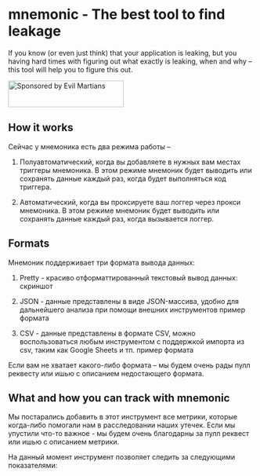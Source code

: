 # mnemonic - The best tool to find leakage

If you know (or even just think) that your application is leaking, but you having hard times with figuring out
what exactly is leaking, when and why – this tool will help you to figure this out.

<a href="https://evilmartians.com/?utm_source=gon">
<img src="https://evilmartians.com/badges/sponsored-by-evil-martians.svg" alt="Sponsored by Evil Martians" width="236" height="54">
</a>

## How it works

Сейчас у мнемоника есть два режима работы –

1. Полуавтоматический, когда вы добавляете в нужных вам местах триггеры мнемоника.
   В этом режиме мнемоник будет выводить или сохранять данные каждый раз, когда
   будет выполняться код триггера.

2. Автоматический, когда вы проксируете ваш логгер через прокси мнемоника.
   В этом режиме мнемоник будет выводить или сохранять данные каждый раз,
   когда вызывается логгер.

## Formats

Мнемоник поддерживает три формата вывода данных:

1. Pretty - красиво отформаттированный текстовый вывод данных:
скриншот

2. JSON - данные представлены в виде JSON-массива, удобно для дальнейшего анализа при
   помощи внешних инструментов
пример формата

3. CSV - данные представлены в формате CSV, можно воспользоваться любым инструментом
   с поддержкой импорта из csv, таким как Google Sheets и тп.
пример формата

Если вам не хватает какого-либо формата – мы будем очень рады пулл реквесту или
ишью с описанием недостающего формата.

## What and how you can track with mnemonic

Мы постарались добавить в этот инструмент все метрики, которые когда-либо
помогали нам в расследовании наших утечек. Если мы упустили что-то важное - мы
будем очень благодарны за пулл реквест или ишью с описанием метрики.

На данный момент инструмент позволяет следить за следующими показателями:

